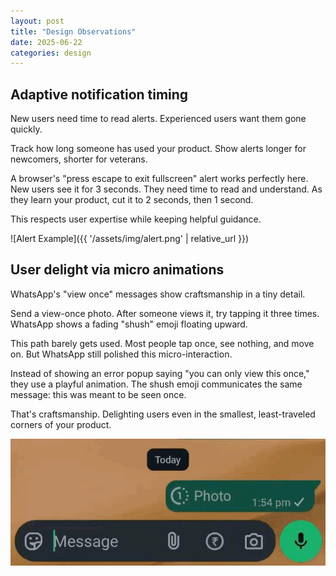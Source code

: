 ```yaml
---
layout: post
title: "Design Observations"
date: 2025-06-22
categories: design
---
```

## Adaptive notification timing

New users need time to read alerts. Experienced users want them gone quickly.

Track how long someone has used your product. Show alerts longer for newcomers, shorter for veterans.

A browser's "press escape to exit fullscreen" alert works perfectly here. New users see it for 3 seconds. They need time to read and understand. As they learn your product, cut it to 2 seconds, then 1 second.

This respects user expertise while keeping helpful guidance.

![Alert Example]({{ '/assets/img/alert.png' | relative_url }})

## User delight via micro animations

WhatsApp's "view once" messages show craftsmanship in a tiny detail.

Send a view-once photo. After someone views it, try tapping it three times. WhatsApp shows a fading "shush" emoji floating upward.

This path barely gets used. Most people tap once, see nothing, and move on. But WhatsApp still polished this micro-interaction.

Instead of showing an error popup saying "you can only view this once," they use a playful animation. The shush emoji communicates the same message: this was meant to be seen once.

That's craftsmanship. Delighting users even in the smallest, least-traveled corners of your product.

![Micro animation Example](/assets/img/shush.gif)
